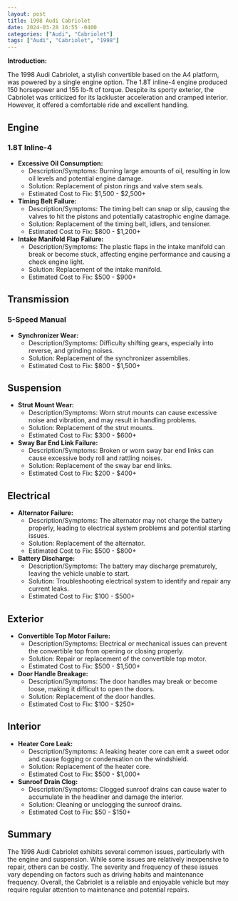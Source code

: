 ```yaml
---
layout: post
title: 1998 Audi Cabriolet
date: 2024-03-28 16:55 -0400
categories: ["Audi", "Cabriolet"]
tags: ["Audi", "Cabriolet", "1998"]
---
```

**Introduction:**

The 1998 Audi Cabriolet, a stylish convertible based on the A4 platform, was powered by a single engine option. The 1.8T inline-4 engine produced 150 horsepower and 155 lb-ft of torque. Despite its sporty exterior, the Cabriolet was criticized for its lackluster acceleration and cramped interior. However, it offered a comfortable ride and excellent handling.

## **Engine**

### **1.8T Inline-4**

* **Excessive Oil Consumption:**
    * Description/Symptoms: Burning large amounts of oil, resulting in low oil levels and potential engine damage.
    * Solution: Replacement of piston rings and valve stem seals.
    * Estimated Cost to Fix: $1,500 - $2,500+
* **Timing Belt Failure:**
    * Description/Symptoms: The timing belt can snap or slip, causing the valves to hit the pistons and potentially catastrophic engine damage.
    * Solution: Replacement of the timing belt, idlers, and tensioner.
    * Estimated Cost to Fix: $800 - $1,200+
* **Intake Manifold Flap Failure:**
    * Description/Symptoms: The plastic flaps in the intake manifold can break or become stuck, affecting engine performance and causing a check engine light.
    * Solution: Replacement of the intake manifold.
    * Estimated Cost to Fix: $500 - $900+

## **Transmission**

### **5-Speed Manual**

* **Synchronizer Wear:**
    * Description/Symptoms: Difficulty shifting gears, especially into reverse, and grinding noises.
    * Solution: Replacement of the synchronizer assemblies.
    * Estimated Cost to Fix: $800 - $1,500+

## **Suspension**

* **Strut Mount Wear:**
    * Description/Symptoms: Worn strut mounts can cause excessive noise and vibration, and may result in handling problems.
    * Solution: Replacement of the strut mounts.
    * Estimated Cost to Fix: $300 - $600+
* **Sway Bar End Link Failure:**
    * Description/Symptoms: Broken or worn sway bar end links can cause excessive body roll and rattling noises.
    * Solution: Replacement of the sway bar end links.
    * Estimated Cost to Fix: $200 - $400+

## **Electrical**

* **Alternator Failure:**
    * Description/Symptoms: The alternator may not charge the battery properly, leading to electrical system problems and potential starting issues.
    * Solution: Replacement of the alternator.
    * Estimated Cost to Fix: $500 - $800+
* **Battery Discharge:**
    * Description/Symptoms: The battery may discharge prematurely, leaving the vehicle unable to start.
    * Solution: Troubleshooting electrical system to identify and repair any current leaks.
    * Estimated Cost to Fix: $100 - $500+

## **Exterior**

* **Convertible Top Motor Failure:**
    * Description/Symptoms: Electrical or mechanical issues can prevent the convertible top from opening or closing properly.
    * Solution: Repair or replacement of the convertible top motor.
    * Estimated Cost to Fix: $500 - $1,500+
* **Door Handle Breakage:**
    * Description/Symptoms: The door handles may break or become loose, making it difficult to open the doors.
    * Solution: Replacement of the door handles.
    * Estimated Cost to Fix: $100 - $250+

## **Interior**

* **Heater Core Leak:**
    * Description/Symptoms: A leaking heater core can emit a sweet odor and cause fogging or condensation on the windshield.
    * Solution: Replacement of the heater core.
    * Estimated Cost to Fix: $500 - $1,000+
* **Sunroof Drain Clog:**
    * Description/Symptoms: Clogged sunroof drains can cause water to accumulate in the headliner and damage the interior.
    * Solution: Cleaning or unclogging the sunroof drains.
    * Estimated Cost to Fix: $50 - $150+

## **Summary**

The 1998 Audi Cabriolet exhibits several common issues, particularly with the engine and suspension. While some issues are relatively inexpensive to repair, others can be costly. The severity and frequency of these issues vary depending on factors such as driving habits and maintenance frequency. Overall, the Cabriolet is a reliable and enjoyable vehicle but may require regular attention to maintenance and potential repairs.
